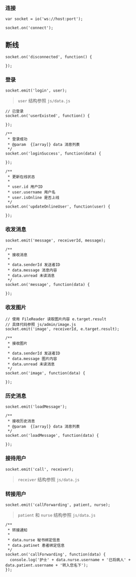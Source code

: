 ### 连接

```
var socket = io('ws://host:port');

socket.on('connect');
```

## 断线

```
socket.on('disconnected', function() {

});
```

### 登录

```
socket.emit('login', user);
```

> `user` 结构参照 `js/data.js`

```
// 已登录
socket.on('userExisted', function() {

});

/**
 * 登录成功
 * @param  {[array]} data 消息列表
 */
socket.on('loginSuccess', function(data) {

});

/**
 * 更新在线状态
 *
 * user.id 用户ID
 * user.username 用户名
 * user.isOnline 是否上线
 */
socket.on('updateOnlineUser', function(user) {

});
```

### 收发消息

```
socket.emit('message', receiverId, message);
```

```
/**
 * 接收消息
 *
 * data.senderId 发送者ID
 * data.message 消息内容
 * data.unread 未读消息
 */
socket.on('message', function(data) {

});
```

### 收发图片

```
// 使用 FileReader 读取图片内容 e.target.result
// 具体代码参照 js/admin/image.js
socket.emit('image', receiverId, e.target.result);
```

```
/**
 * 接收图片
 *
 * data.senderId 发送者ID
 * data.message 图片内容
 * data.unread 未读消息
 */
socket.on('image', function(data) {

});
```

### 历史消息

```
socket.emit('loadMessage');
```

```
/**
 * 接收历史消息
 * @param  {[array]} data 消息列表
 */
socket.on('loadMessage', function(data) {

});
```

### 接待用户

```
socket.emit('call', receiver);
```

> `receiver` 结构参照 `js/data.js`

### 转接用户

```
socket.emit('callForwarding', patient, nurse);
```

> `patient` 和 `nurse` 结构参照 `js/data.js`

```
/**
 * 转接通知
 *
 * data.nurse 秘书绑定信息
 * data.patinet 患者绑定信息
 */
socket.on('callForwarding', function(data) {
  console.log('护士' + data.nurse.username + '已将病人' + data.patient.username + '转入您名下');
});
```
